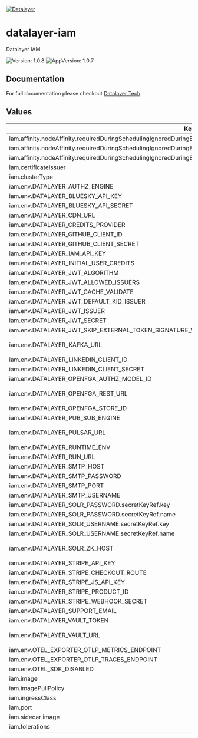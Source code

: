 [![Datalayer](https://assets.datalayer.tech/datalayer-25.svg)](https://datalayer.io)

# datalayer-iam

Datalayer IAM

![Version: 1.0.8](https://img.shields.io/badge/Version-1.0.8-informational?style=flat-square) ![AppVersion: 1.0.7](https://img.shields.io/badge/AppVersion-1.0.7-informational?style=flat-square)

## Documentation

For full documentation please checkout [Datalayer Tech](https://datalayer.tech).

## Values

| Key | Type | Default | Description |
|-----|------|---------|-------------|
| iam.affinity.nodeAffinity.requiredDuringSchedulingIgnoredDuringExecution.nodeSelectorTerms[0].matchExpressions[0].key | string | `"role.datalayer.io/api"` |  |
| iam.affinity.nodeAffinity.requiredDuringSchedulingIgnoredDuringExecution.nodeSelectorTerms[0].matchExpressions[0].operator | string | `"In"` |  |
| iam.affinity.nodeAffinity.requiredDuringSchedulingIgnoredDuringExecution.nodeSelectorTerms[0].matchExpressions[0].values[0] | string | `"true"` |  |
| iam.certificateIssuer | string | `"letsencrypt"` |  |
| iam.clusterType | string | `"any"` |  |
| iam.env.DATALAYER_AUTHZ_ENGINE | string | `"openfga"` |  |
| iam.env.DATALAYER_BLUESKY_API_KEY | string | `""` |  |
| iam.env.DATALAYER_BLUESKY_API_SECRET | string | `""` |  |
| iam.env.DATALAYER_CDN_URL | string | `""` |  |
| iam.env.DATALAYER_CREDITS_PROVIDER | string | `""` |  |
| iam.env.DATALAYER_GITHUB_CLIENT_ID | string | `""` |  |
| iam.env.DATALAYER_GITHUB_CLIENT_SECRET | string | `""` |  |
| iam.env.DATALAYER_IAM_API_KEY | string | `""` |  |
| iam.env.DATALAYER_INITIAL_USER_CREDITS | string | `"500"` |  |
| iam.env.DATALAYER_JWT_ALGORITHM | string | `""` |  |
| iam.env.DATALAYER_JWT_ALLOWED_ISSUERS | string | `""` |  |
| iam.env.DATALAYER_JWT_CACHE_VALIDATE | string | `"true"` |  |
| iam.env.DATALAYER_JWT_DEFAULT_KID_ISSUER | string | `""` |  |
| iam.env.DATALAYER_JWT_ISSUER | string | `"https://id.datalayer.run"` |  |
| iam.env.DATALAYER_JWT_SECRET | string | `""` |  |
| iam.env.DATALAYER_JWT_SKIP_EXTERNAL_TOKEN_SIGNATURE_VERIFICATION | string | `"false"` |  |
| iam.env.DATALAYER_KAFKA_URL | string | `"datalayer-kafka-kafka-bootstrap.datalayer-kafka.svc.cluster.local:9092"` |  |
| iam.env.DATALAYER_LINKEDIN_CLIENT_ID | string | `""` |  |
| iam.env.DATALAYER_LINKEDIN_CLIENT_SECRET | string | `""` |  |
| iam.env.DATALAYER_OPENFGA_AUTHZ_MODEL_ID | string | `""` |  |
| iam.env.DATALAYER_OPENFGA_REST_URL | string | `"http://datalayer-openfga.datalayer-openfga.svc.cluster.local:8080"` |  |
| iam.env.DATALAYER_OPENFGA_STORE_ID | string | `""` |  |
| iam.env.DATALAYER_PUB_SUB_ENGINE | string | `"pulsar"` |  |
| iam.env.DATALAYER_PULSAR_URL | string | `"pulsar://datalayer-pulsar-broker.datalayer-pulsar.svc.cluster.local:6650"` |  |
| iam.env.DATALAYER_RUNTIME_ENV | string | `"prod"` |  |
| iam.env.DATALAYER_RUN_URL | string | `""` |  |
| iam.env.DATALAYER_SMTP_HOST | string | `""` |  |
| iam.env.DATALAYER_SMTP_PASSWORD | string | `""` |  |
| iam.env.DATALAYER_SMTP_PORT | string | `"0"` |  |
| iam.env.DATALAYER_SMTP_USERNAME | string | `""` |  |
| iam.env.DATALAYER_SOLR_PASSWORD.secretKeyRef.key | string | `"password"` |  |
| iam.env.DATALAYER_SOLR_PASSWORD.secretKeyRef.name | string | `"solr-basic-auth"` |  |
| iam.env.DATALAYER_SOLR_USERNAME.secretKeyRef.key | string | `"username"` |  |
| iam.env.DATALAYER_SOLR_USERNAME.secretKeyRef.name | string | `"solr-basic-auth"` |  |
| iam.env.DATALAYER_SOLR_ZK_HOST | string | `"solr-datalayer-solrcloud-zookeeper-headless.datalayer-solr.svc.cluster.local"` |  |
| iam.env.DATALAYER_STRIPE_API_KEY | string | `""` |  |
| iam.env.DATALAYER_STRIPE_CHECKOUT_ROUTE | string | `"checkout"` |  |
| iam.env.DATALAYER_STRIPE_JS_API_KEY | string | `""` |  |
| iam.env.DATALAYER_STRIPE_PRODUCT_ID | string | `""` |  |
| iam.env.DATALAYER_STRIPE_WEBHOOK_SECRET | string | `""` |  |
| iam.env.DATALAYER_SUPPORT_EMAIL | string | `""` |  |
| iam.env.DATALAYER_VAULT_TOKEN | string | `""` |  |
| iam.env.DATALAYER_VAULT_URL | string | `"http://datalayer-vault-internal.datalayer-vault.svc.cluster.local:8200"` |  |
| iam.env.OTEL_EXPORTER_OTLP_METRICS_ENDPOINT | string | `""` |  |
| iam.env.OTEL_EXPORTER_OTLP_TRACES_ENDPOINT | string | `""` |  |
| iam.env.OTEL_SDK_DISABLED | string | `"false"` |  |
| iam.image | string | `"datalayer/iam:1.0.7"` |  |
| iam.imagePullPolicy | string | `"Always"` |  |
| iam.ingressClass | string | `"datalayer-traefik"` |  |
| iam.port | int | `9700` |  |
| iam.sidecar.image | string | `"datalayer/whoami:0.0.6"` |  |
| iam.tolerations | object | `{}` |  |

